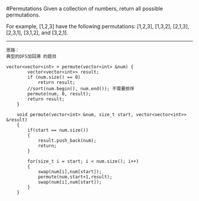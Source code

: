#Permutations
Given a collection of numbers, return all possible permutations.

For example,
[1,2,3] have the following permutations:
[1,2,3], [1,3,2], [2,1,3], [2,3,1], [3,1,2], and [3,2,1].



---


```
思路：
典型的DFS加回溯 的题目

vector<vector<int> > permute(vector<int> &num) {
        vector<vector<int>> result;
        if (num.size() == 0)
            return result;
        //sort(num.begin(), num.end()); 不需要排序
        permute(num, 0, result);
        return result;
    }
    
    void permute(vector<int> &num, size_t start, vector<vector<int>> &result)
    {
        if(start == num.size())
        {
            result.push_back(num);
            return;
        }
        
        for(size_t i = start; i < num.size(); i++)
        {
            swap(num[i],num[start]);
            permute(num,start+1,result);
            swap(num[i],num[start]);
        }
    }
```